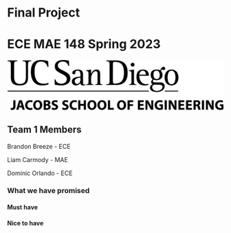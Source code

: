 # Final Project
# ECE MAE 148 Spring 2023
![UCSD Logo](UCSDLogo.jpeg)
## Team 1 Members
Brandon Breeze - ECE
  
Liam Carmody - MAE
  
Dominic Orlando - ECE

### What we have promised

#### Must have
#### Nice to have
